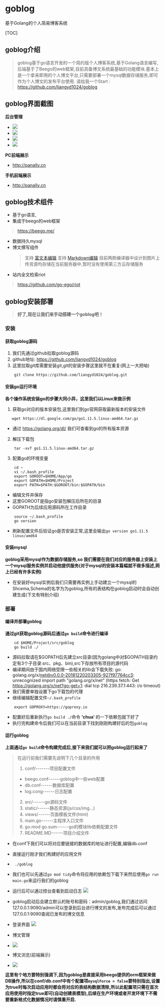 # goblog
基于Golang的个人简易博客系统

[TOC]

## goblog介绍

> goblog基于go语言开发的一个简约版个人博客系统,基于Golang语言编写,后端基于了Beego的web框架,目前具备博文系统最基础的功能模块.基本上是一个拿来即用的个人博文平台,只需要部署一个mysql数据存储服务,即可作为个人博文的发布平台使用.
> 请给我一个Start : https://github.com/liangyd1024/goblog

## goblog界面截图

**后台管理**

- ![](https://ws2.sinaimg.cn/large/006tNc79gy1fzmd65xx1xj31ne0u0hdu.jpg)
- ![](https://ws2.sinaimg.cn/large/006tNc79gy1fzmd7o3vkzj31mz0u0tji.jpg)
- ![](https://ws3.sinaimg.cn/large/006tNc79gy1fzmdatx3ejj31n30u0n5v.jpg)
- ![](https://ws2.sinaimg.cn/large/006tNc79gy1fzmdbgwjnbj31ne0u048m.jpg)

**PC前端展示**

- http://panally.cn

**手机前端展示**
- http://panally.cn

## goblog技术组件

-	基于go语言,
-	集成于beego的web框架

  > https://beego.me/
-	数据持久mysql
-	博文撰写组件
	> 支持 [富文本编辑](https://summernote.org/)
	> 支持 [Markdown编辑](http://pandao.github.io/editor.md/)
	> 目前两款编译器中设计到图片上传资源均存储在当前服务器中,暂时没有使用第三方云存储服务
-	站内全文检索riot

  > https://github.com/go-ego/riot

## goblog安装部署

>	**好了,现在让我们来手动搭建一个goblog吧！**

###	安装

#### 获取goblog源码
1. 我们先通过github拉取goblog源码
2. github地址: https://github.com/liangyd1024/goblog
3. 这里拉取git库需要安装git,git的安装步骤这里就不在重复(网上一大把呦)
```linux
	git clone https://github.com/liangyd1024/goblog.git
```

#### 安装go运行环境
**各个操作系统安装go的步骤大同小异，这里我们以Linux来做示例**

1.	获取go对应的版本安装包,这里我们到go官网获取最新版本的安装文件

 ```linux
	wget https://dl.google.com/go/go1.11.5.linux-amd64.tar.gz
 ```
-	通过 https://golang.org/dl/ 我们可查看到go的所有版本资源

2.	解压下载包

```linux
	tar -xvf go1.11.5.linux-amd64.tar.gz
```
3.	配置go的环境变量
```linux
	cd ~
	vi ~/.bash_profile
	export GOROOT=$HOME/App/go
	export GOPATH=$HOME/Project
	export PATH=$PATH:$GOROOT/bin:$GOPATH/bin
```
-	编辑文件并保存
-	这里GOROOT是指go安装包解压后所在的目录
-	GOPATH为后续应用源码所在工作目录
```linux
	source ~/.bash_profile
	go version
```
-	刷新配置文件后验证go是否安装正常,这里会输出`go version go1.11.5 linux/amd64`


#### 安装mysql
**goblog采用mysql作为数据存储服务,so 我们需要在我们对应的服务器上安装上一个mysql服务实例并启动他提供服务(对于mysql的安装本篇幅就不做多描述,网上已经有许多实例)**
-	在安装好mysql实例后我们只需要再实例上手动建立一个mysql的Shcema,Schema的名字为为goblog,所有的表结构在goblog启动时会自动创建生成(下文有特别介绍)

### 部署

#### 编译并部署goblog
**通过git获取goblog源码后通过`go build`命令进行编译**
```linux
	cd $HOME/Project/src/goblog
	go build ./
```
-	源码拉取请在\$GOPATH后先建立src目录(因为golang中对\$GOPATH目录约定有3个子目录:src、pkg、bin),src下存放所有项目的源代码
-	编译期间由于国内网络受限一些相关的lib会下载失败: go: golang.org/x/net@v0.0.0-20181220203305-927f97764cc3: unrecognized import path "golang.org/x/net" (https fetch: Get https://golang.org/x/net?go-get=1: dial tcp 216.239.37.1:443: i/o timeout)
-	我们需要单独设置下go下载包的代理
-	继续编辑配置文件`~/.bash_profile`
```linux
	export GOPROXY=https://goproxy.io
```
-	配置好后重新执行`go build ./`命令 **’chua‘** 的一下依赖包就下好了
-	执行完构建命令后我们可以在当前目录下找到刚刚构建好后的包`goblog`

#### 运行goblog
**上面通过`go build`命令构建完成后,接下来我们就可以把goblog运行起来了**
> 在运行前我们需要先说明下几个目录的作用
> 1. conf/-------项目配置文件
>   - beego.conf------goblog中一些web配置
>   - db.conf------数据库配置
>   - log.cong------日志配置
> 2. src/------go源码文件
> 3. static/------静态资源(js/css/img...)
> 4. views/------页面模板文件(html)
> 5. main.go------主程序入口文件
> 6. go.mod go.sum------go的模块lib依赖配置文件
> 7. README.MD------项目介绍文件

- 在conf下我们可以将对应要链接的数据库的地址进行配置,编辑db.conf

- 直接运行刚才我们构建好的应用文件

- ```linux
   ./goblog
   ```

- 我们也可以先通过`go mod tidy`命令将应用的依赖包下载下来然后使用`go run main.go`来运行我们的goblog

- 运行后可以通过控台查看到启动日志
![](https://ws1.sinaimg.cn/large/006tNc79gy1fzmd1byxnfj31no0u0gqn.jpg)
- goblog启动后会建立默认的账号和密码：admin/goblog,我们通过访问127.0.0.1:9090/admin可以登录到后台进行博文的发布,发布完成后可以通过127.0.0.1:9090查阅已发布的博文信息
- 登录界面
![](https://ws2.sinaimg.cn/large/006tNc79gy1fzmd65xx1xj31ne0u0hdu.jpg)
- 博文管理
- ![](https://ws2.sinaimg.cn/large/006tNc79gy1fzmd7o3vkzj31mz0u0tji.jpg)
- 博文浏览(前端展示)
- ![](https://ws1.sinaimg.cn/large/006tNc79gy1fzmd8ka8mbj31mq0u0n6r.jpg)



**这里有个地方要特别强调下,因为goblog是直接采用beego提供的orm框架来做DB操作,所以在conf/db.conf中有个配置项`mysqlForce = false`要特别指出,设置为true时每次启动应用时都会将对应的表结构数据清除,所以此配置项只需在首次应用使用时指定true即可(自动创建表模型),后续在生产环境或者开发环境下不需要重新格式化数据情况时请慎重开启.**

